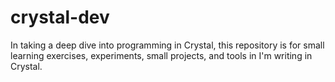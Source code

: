 # crystal-dev

In taking a deep dive into programming in Crystal, this repository is for small learning exercises,
experiments, small projects, and tools in I'm writing in Crystal.
